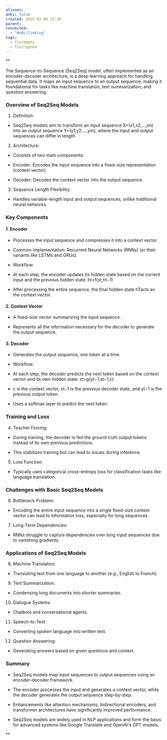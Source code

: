 ```yaml
---
aliases: 
anki: false
created: 2025-02-09 22:39
parent: 
connected:
  - "#обс/linking"
tags:
  - fix/empty
  - fix/группа
---
```

**

The Sequence-to-Sequence (Seq2Seq) model, often implemented as an encoder-decoder architecture, is a deep learning approach for handling sequential data. It maps an input sequence to an output sequence, making it foundational for tasks like machine translation, text summarization, and question answering.

### Overview of Seq2Seq Models

1. Definition:
    

- Seq2Seq models aim to transform an input sequence X=(x1,x2,…,xn) into an output sequence Y=(y1,y2,…,ym), where the input and output sequences can differ in length.
    

2. Architecture:
    

- Consists of two main components:
    

- Encoder: Encodes the input sequence into a fixed-size representation (context vector).
    
- Decoder: Decodes the context vector into the output sequence.
    

3. Sequence Length Flexibility:
    

- Handles variable-length input and output sequences, unlike traditional neural networks.
    

### Key Components

#### 1. Encoder

- Processes the input sequence and compresses it into a context vector.
    
- Common implementation: Recurrent Neural Networks (RNNs) (or their variants like LSTMs and GRUs).
    
- Workflow:
    

- At each step, the encoder updates its hidden state based on the current input and the previous hidden state: ht=f(xt,ht−1)
    
- After processing the entire sequence, the final hidden state hT​ acts as the context vector.
    

#### 2. Context Vector

- A fixed-size vector summarizing the input sequence.
    
- Represents all the information necessary for the decoder to generate the output sequence.
    

#### 3. Decoder

- Generates the output sequence, one token at a time.
    
- Workflow:
    

- At each step, the decoder predicts the next token based on the context vector and its own hidden state: st=g(yt−1,st−1,c)
    
- c is the context vector, st−1​ is the previous decoder state, and yt−1​ is the previous output token.
    

- Uses a softmax layer to predict the next token.
    

### Training and Loss

4. Teacher Forcing:
    

- During training, the decoder is fed the ground truth output tokens instead of its own previous predictions.
    
- This stabilizes training but can lead to issues during inference.
    

5. Loss Function:
    

- Typically uses categorical cross-entropy loss for classification tasks like language translation.
    

### Challenges with Basic Seq2Seq Models

6. Bottleneck Problem:
    

- Encoding the entire input sequence into a single fixed-size context vector can lead to information loss, especially for long sequences.
    

7. Long-Term Dependencies:
    

- RNNs struggle to capture dependencies over long input sequences due to vanishing gradients.
    

### Applications of Seq2Seq Models

8. Machine Translation:
    

- Translating text from one language to another (e.g., English to French).
    

9. Text Summarization:
    

- Condensing long documents into shorter summaries.
    

10. Dialogue Systems:
    

- Chatbots and conversational agents.
    

11. Speech-to-Text:
    

- Converting spoken language into written text.
    

12. Question Answering:
    

- Generating answers based on given questions and context.
    

### Summary

- Seq2Seq models map input sequences to output sequences using an encoder-decoder framework.
    
- The encoder processes the input and generates a context vector, while the decoder generates the output sequence step-by-step.
    
- Enhancements like attention mechanisms, bidirectional encoders, and transformer architectures have significantly improved performance.
    
- Seq2Seq models are widely used in NLP applications and form the basis for advanced systems like Google Translate and OpenAI's GPT models.
    

**